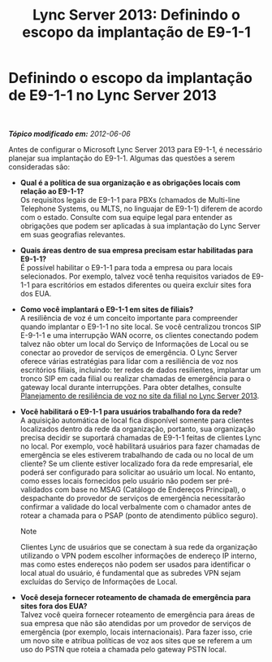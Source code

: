 ﻿---
title: 'Lync Server 2013: Definindo o escopo da implantação de E9-1-1'
TOCTitle: Definindo o escopo da implantação de E9-1-1
ms:assetid: 2c572dfd-e901-471d-b5a0-18bc8d1d5328
ms:mtpsurl: https://technet.microsoft.com/pt-br/library/Gg425775(v=OCS.15)
ms:contentKeyID: 49306239
ms.date: 05/19/2016
mtps_version: v=OCS.15
ms.translationtype: HT
---

# Definindo o escopo da implantação de E9-1-1 no Lync Server 2013

 

_**Tópico modificado em:** 2012-06-06_

Antes de configurar o Microsoft Lync Server 2013 para E9-1-1, é necessário planejar sua implantação do E9-1-1. Algumas das questões a serem consideradas são:

  - **Qual é a política de sua organização e as obrigações locais com relação ao E9-1-1?**  
    Os requisitos legais de E9-1-1 para PBXs (chamados de Multi-line Telephone Systems, ou MLTS, no linguajar de E9-1-1) diferem de acordo com o estado. Consulte com sua equipe legal para entender as obrigações que podem ser aplicadas à sua implantação do Lync Server em suas geografias relevantes.

<!-- end list -->

  - **Quais áreas dentro de sua empresa precisam estar habilitadas para E9-1-1?**  
    É possível habilitar o E9-1-1 para toda a empresa ou para locais selecionados. Por exemplo, talvez você tenha requisitos variados de E9-1-1 para escritórios em estados diferentes ou queira excluir sites fora dos EUA.

<!-- end list -->

  - **Como você implantará o E9-1-1 em sites de filiais?**  
    A resiliência de voz é um conceito importante para compreender quando implantar o E9-1-1 no site local. Se você centralizou troncos SIP E-9-1-1 e uma interrupção WAN ocorre, os clientes conectando podem talvez não obter um local do Serviço de Informações de Local ou se conectar ao provedor de serviços de emergência. O Lync Server oferece várias estratégias para lidar com a resiliência de voz nos escritórios filiais, incluindo: ter redes de dados resilientes, implantar um tronco SIP em cada filial ou realizar chamadas de emergência para o gateway local durante interrupções. Para obter detalhes, consulte [Planejamento de resiliência de voz no site da filial no Lync Server 2013](lync-server-2013-planning-for-branch-site-voice-resiliency.md).

<!-- end list -->

  - **Você habilitará o E9-1-1 para usuários trabalhando fora da rede?**  
    A aquisição automática de local fica disponível somente para clientes localizados dentro da rede da organização, portanto, sua organização precisa decidir se suportará chamadas de E9-1-1 feitas de clientes Lync no local. Por exemplo, você habilitará usuários para fazer chamadas de emergência se eles estiverem trabalhando de cada ou no local de um cliente? Se um cliente estiver localizado fora da rede empresarial, ele poderá ser configurado para solicitar ao usuário um local. No entanto, como esses locais fornecidos pelo usuário não podem ser pré-validados com base no MSAG (Catálogo de Endereços Principal), o despachante do provedor de serviços de emergência necessitarão confirmar a validade do local verbalmente com o chamador antes de rotear a chamada para o PSAP (ponto de atendimento público seguro).
    
    > [!note]  
    > Clientes Lync de usuários que se conectam à sua rede da organização utilizando o VPN podem escolher informações de endereço IP interno, mas como estes endereços não podem ser usados para identificar o local atual do usuário, é fundamental que as subredes VPN sejam excluídas do Serviço de Informações de Local.

<!-- end list -->

  - **Você deseja fornecer roteamento de chamada de emergência para sites fora dos EUA?**  
    Talvez você queira fornecer roteamento de emergência para áreas de sua empresa que não são atendidas por um provedor de serviços de emergência (por exemplo, locais internacionais). Para fazer isso, crie um novo site e atribua políticas de voz aos sites que se referem a um uso do PSTN que roteia a chamada pelo gateway PSTN local.

